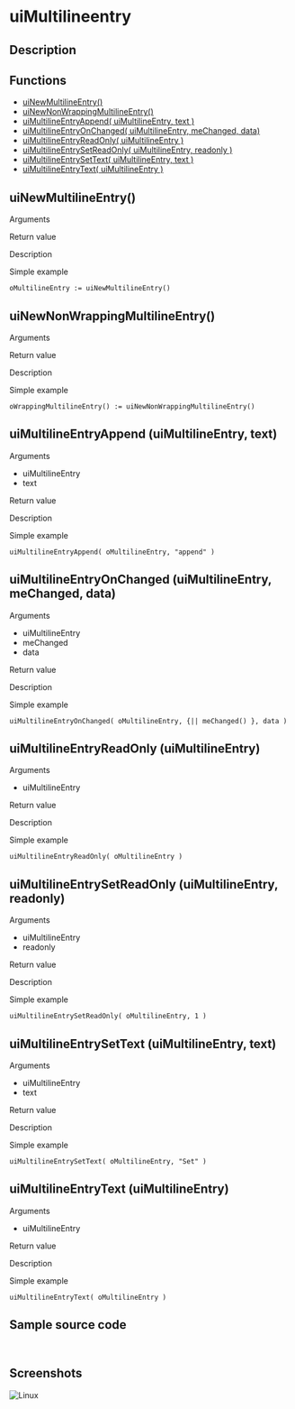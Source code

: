 # **uiMultilineentry**

## Description

## Functions
- [uiNewMultilineEntry()](#uinewmultilineentry)
- [uiNewNonWrappingMultilineEntry()](#uinewnonwrappingmultilineentry)
- [uiMultilineEntryAppend( uiMultilineEntry, text )](#uimultilineentryappend-uimultilineentry-text)
- [uiMultilineEntryOnChanged( uiMultilineEntry, meChanged, data)](#uimultilineentryonchanged-uimultilineentry-mechanged-data)
- [uiMultilineEntryReadOnly( uiMultilineEntry )](#uimultilineentryreadonly-uimultilineentry)
- [uiMultilineEntrySetReadOnly( uiMultilineEntry, readonly )](#uimultilineentrysetreadonly-uimultilineentry-readonly)
- [uiMultilineEntrySetText( uiMultilineEntry, text )](#uimultilineentrysettext-uimultilineentry-text)
- [uiMultilineEntryText( uiMultilineEntry )](#uimultilineentrytext-uimultilineentry)

## uiNewMultilineEntry()
Arguments

Return value

Description

Simple example
```
oMultilineEntry := uiNewMultilineEntry()
```
## uiNewNonWrappingMultilineEntry()
Arguments

Return value

Description

Simple example
```
oWrappingMultilineEntry() := uiNewNonWrappingMultilineEntry()
```
## uiMultilineEntryAppend (uiMultilineEntry, text)
Arguments
- uiMultilineEntry
- text

Return value

Description

Simple example
```
uiMultilineEntryAppend( oMultilineEntry, "append" )
```
## uiMultilineEntryOnChanged (uiMultilineEntry, meChanged, data)
Arguments
- uiMultilineEntry
- meChanged
- data

Return value

Description

Simple example
```
uiMultilineEntryOnChanged( oMultilineEntry, {|| meChanged() }, data )
```
## uiMultilineEntryReadOnly (uiMultilineEntry)
Arguments
- uiMultilineEntry

Return value

Description

Simple example
```
uiMultilineEntryReadOnly( oMultilineEntry )
```
## uiMultilineEntrySetReadOnly (uiMultilineEntry, readonly)
Arguments
- uiMultilineEntry
- readonly

Return value

Description

Simple example
```
uiMultilineEntrySetReadOnly( oMultilineEntry, 1 )
```
## uiMultilineEntrySetText (uiMultilineEntry, text)
Arguments
- uiMultilineEntry
- text

Return value

Description

Simple example
```
uiMultilineEntrySetText( oMultilineEntry, "Set" )
```
## uiMultilineEntryText (uiMultilineEntry)
Arguments
- uiMultilineEntry

Return value

Description

Simple example
```
uiMultilineEntryText( oMultilineEntry )
```
## Sample source code
```


```
## Screenshots
![Linux](../tutorial/uiMultilineentry_Linux.png "With family Linux Elementary desktop Pantheon, based on GNOME")
